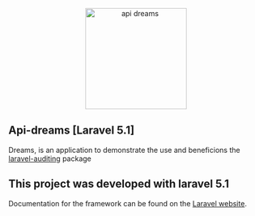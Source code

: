<p align="center">
  <img src="http://owen.com.br/imagens_para_web/logo-dreams.png" width="200px" alt="api dreams" />
</p>

## Api-dreams [Laravel 5.1]
Dreams, is an application to demonstrate the use and beneficions the [laravel-auditing](https://github.com/owen-it/laravel-auditing) package

## This project was developed with laravel 5.1
Documentation for the framework can be found on the [Laravel website](http://laravel.com/docs).

